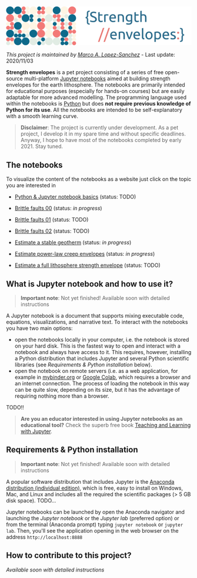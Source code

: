 ![header](https://raw.githubusercontent.com/marcoalopez/strength_envelopes/master/figures/header.webp)

_This project is maintained by [Marco A. Lopez-Sanchez](https://marcoalopez.github.io/)_ - Last update: 2020/11/03

**Strength envelopes** is a pet project consisting of a series of free open-source multi-platform [Jupyter notebooks](https://jupyter.org/) aimed at building strength envelopes for the earth lithosphere. The notebooks are primarily intended for educational purposes (especially for hands-on courses) but are easily adaptable for more advanced modelling. The programming language used within the notebooks is [Python](https://www.python.org/) but does **not require previous knowledge of Python for its use**. All the notebooks are intended to be self-explanatory with a smooth learning curve.

> **Disclaimer**: The project is currently under development. As a pet project, I develop it in my spare time and without specific deadlines.  Anyway, I hope to have most of the notebooks completed by early 2021. Stay tuned.

## The notebooks
To visualize the content of the notebooks as a website just click on the topic you are interested in

- [Python & Jupyter notebook basics]() (status: TODO)

- [Brittle faults 00](https://nbviewer.jupyter.org/github/marcoalopez/strength_envelopes/blob/master/notebooks/brittle_faults.ipynb?flush_cache=true) (status: _in progress_)
- [Brittle faults 01]() (status: TODO)
- [Brittle faults 02]() (status: TODO)
- [Estimate a stable geotherm](https://nbviewer.jupyter.org/github/marcoalopez/strength_envelopes/blob/master/notebooks/stable_geotherm.ipynb?flush_cache=true) (status: _in progress_)
- [Estimate power-law creep envelopes](https://nbviewer.jupyter.org/github/marcoalopez/strength_envelopes/blob/master/notebooks/creep_flow_laws.ipynb?flush_cache=true) (status: _in progress_)
- [Estimate a full lithosphere strength envelope](https://nbviewer.jupyter.org/github/marcoalopez/strength_envelopes/blob/master/notebooks/Full_strength_envelope.ipynb?flush_cache=true) (status: TODO)

## What is Jupyter notebook and how to use it?

> **Important note**: Not yet finished! Available soon with detailed instructions

A Jupyter notebook is a document that supports mixing executable code, equations, visualizations, and narrative text. To interact with the notebooks you have two main options:

- open the notebooks locally in your computer, i.e. the notebook is stored on your hard disk. This is the fastest way to open and interact with a notebook and always have access to it. This requires, however, installing a Python distribution that includes Jupyter and several Python scientific libraries (see _Requirements & Python installation_ below).
- open the notebook on remote servers (i.e. as a web application, for example in [mybinder.org](https://mybinder.org/) or [Google Colab](https://colab.research.google.com/), which requires a browser and an internet connection. The process of loading the notebook in this way can be quite slow, depending on its size, but it has the advantage of requiring nothing more than a browser.

TODO!!

> **Are you an educator interested in using Jupyter notebooks as an educational tool?** Check the superb free book [Teaching and Learning with Jupyter](https://jupyter4edu.github.io/jupyter-edu-book/).

## Requirements & Python installation

> **Important note**: Not yet finished! Available soon with detailed instructions

A popular software distribution that includes Jupyter is the [Anaconda distribution (individual edition)](https://www.anaconda.com/products/individual), which is free, easy to install on Windows, Mac, and Linux and includes all the required the scientific packages (> 5 GB disk space). TODO...

Jupyter notebooks can be launched by open the Anaconda navigator and launching the _Jupyter notebook_ or the _Jupyter lab_ (preferred option) or from the terminal (Anaconda prompt) typing ``jupyter notebook`` or ``jupyter lab``. Then, you'll see the application opening in the web browser on the address ``http://localhost:8888``

## How to contribute to this project?

_Available soon with detailed instructions_
